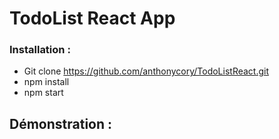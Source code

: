 # TodoList React App

### Installation :
- Git clone https://github.com/anthonycory/TodoListReact.git <br>
- npm install
- npm start

## Démonstration :


